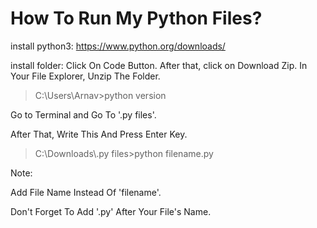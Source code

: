# How To Run My Python Files?
install python3:
https://www.python.org/downloads/

install folder:
Click On Code Button. After that, click on Download Zip.
In Your File Explorer, Unzip The Folder.

<blockquote>
  C:\Users\Arnav>python version
</blockquote>
Go to Terminal and Go To '.py files'.

After That, Write This And Press Enter Key.
<blockquote>
  C:\Downloads\.py files>python filename.py
</blockquote>

Note:

Add File Name Instead Of 'filename'.

Don't Forget To Add '.py' After Your File's Name.
